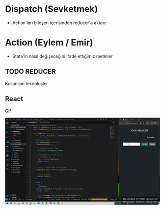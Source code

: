 # Dispatch (Sevketmek)

- Action'ları bileşen içerisinden reducer'a aktarır

# Action (Eylem / Emir)

- State'in nasıl değişeceğini ifade ettiğimiz metinler

<h2>TODO REDUCER</h2>

Kullanılan teknolojiler

<h2>React</h2>

Gif

![](todo_reducer.gif)
